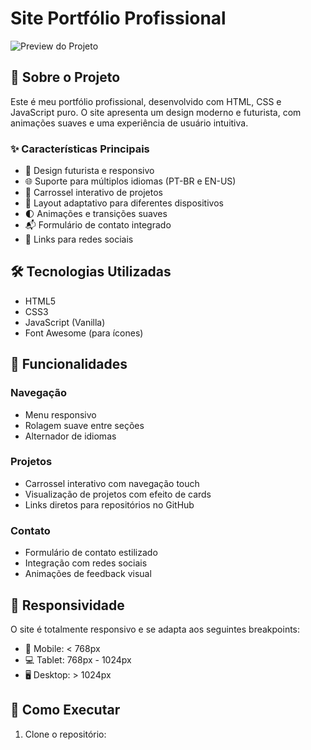 # Site Portfólio Profissional

![Preview do Projeto](https://placehold.jp/800x400.png)

## 🚀 Sobre o Projeto

Este é meu portfólio profissional, desenvolvido com HTML, CSS e JavaScript puro. O site apresenta um design moderno e futurista, com animações suaves e uma experiência de usuário intuitiva.

### ✨ Características Principais

- 🎨 Design futurista e responsivo
- 🌐 Suporte para múltiplos idiomas (PT-BR e EN-US)
- 🎠 Carrossel interativo de projetos
- 📱 Layout adaptativo para diferentes dispositivos
- 🌓 Animações e transições suaves
- 📬 Formulário de contato integrado
- 🔗 Links para redes sociais

## 🛠️ Tecnologias Utilizadas

- HTML5
- CSS3
- JavaScript (Vanilla)
- Font Awesome (para ícones)

## 🎯 Funcionalidades

### Navegação
- Menu responsivo
- Rolagem suave entre seções
- Alternador de idiomas

### Projetos
- Carrossel interativo com navegação touch
- Visualização de projetos com efeito de cards
- Links diretos para repositórios no GitHub

### Contato
- Formulário de contato estilizado
- Integração com redes sociais
- Animações de feedback visual

## 📱 Responsividade

O site é totalmente responsivo e se adapta aos seguintes breakpoints:
- 📱 Mobile: < 768px
- 💻 Tablet: 768px - 1024px
- 🖥️ Desktop: > 1024px

## 🚀 Como Executar

1. Clone o repositório: